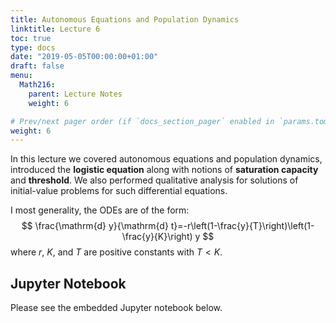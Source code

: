 ```yaml
---
title: Autonomous Equations and Population Dynamics
linktitle: Lecture 6
toc: true
type: docs
date: "2019-05-05T00:00:00+01:00"
draft: false
menu:
  Math216:
    parent: Lecture Notes
    weight: 6

# Prev/next pager order (if `docs_section_pager` enabled in `params.toml`)
weight: 6
---
```

In this lecture we covered autonomous equations and population dynamics, introduced the **logistic equation** along with notions of **saturation capacity** and **threshold**. We also performed qualitative analysis for solutions of initial-value problems for such differential equations.

I most generality, the ODEs are of the form:
$$
\frac{\mathrm{d} y}{\mathrm{d} t}=-r\left(1-\frac{y}{T}\right)\left(1-\frac{y}{K}\right) y
$$
where $r$, $K$, and $T$ are positive constants with $T<K$.

## Jupyter Notebook
Please see the embedded Jupyter notebook below.

<iframe
      src="http://nbviewer.jupyter.org/url/homepages.uc.edu/~bilman/216notes/216Lecture6.ipynb?flush_cache=true"
      width="100%"
      height="1000px"
      style="border:none;">
    </iframe>
